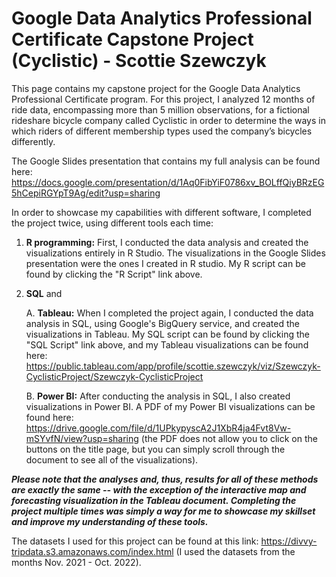 # Google Data Analytics Professional Certificate Capstone Project (Cyclistic) - Scottie Szewczyk

This page contains my capstone project for the Google Data Analytics Professional Certificate program. For this project, I analyzed 12 months of ride data, encompassing more than 5 million observations, for a fictional rideshare bicycle company called Cyclistic in order to determine the ways in which riders of different membership types used the company’s bicycles differently.

The Google Slides presentation that contains my full analysis can be found here: https://docs.google.com/presentation/d/1Aq0FibYiF0786xv_BOLffQiyBRzEG5hCepiRGYpT9Ag/edit?usp=sharing

In order to showcase my capabilities with different software, I completed the project twice, using different tools each time:

1) **R programming:** First, I conducted the data analysis and created the visualizations entirely in R Studio. The visualizations in the Google Slides presentation were the ones I created in R studio. My R script can be found by clicking the "R Script" link above.

2) **SQL** and 

    A. **Tableau:** When I completed the project again, I conducted the data analysis in SQL, using Google's BigQuery service, and created the visualizations in Tableau. My SQL script can be found by clicking the "SQL Script" link above, and my Tableau visualizations can be found here: https://public.tableau.com/app/profile/scottie.szewczyk/viz/Szewczyk-CyclisticProject/Szewczyk-CyclisticProject

    B. **Power BI:** After conducting the analysis in SQL, I also created visualizations in Power BI. A PDF of my Power BI visualizations can be found here: https://drive.google.com/file/d/1UPkypyscA2J1XbR4ja4Fvt8Vw-mSYvfN/view?usp=sharing (the PDF does not allow you to click on the buttons on the title page, but you can simply scroll through the document to see all of the visualizations).

_**Please note that the analyses and, thus, results for all of these methods are exactly the same -- with the exception of the interactive map and forecasting visualization in the Tableau document. Completing the project multiple times was simply a way for me to showcase my skillset and improve my understanding of these tools.**_

The datasets I used for this project can be found at this link: https://divvy-tripdata.s3.amazonaws.com/index.html (I used the datasets from the months Nov. 2021 - Oct. 2022).



 
